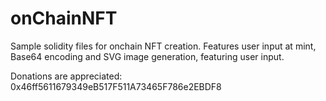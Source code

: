 # onChainNFT
Sample solidity files for onchain NFT creation. Features user input at mint, Base64 encoding and SVG image generation, featuring user input.

Donations are appreciated: 0x46ff5611679349eB517F511A73465F786e2EBDF8
